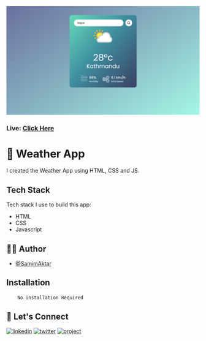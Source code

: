 [![MasterHead](https://raw.githubusercontent.com/Samim-Aktar-coder/Weather-info/main/Github%20Banner.png)](https://my-weather-watch.netlify.app)

### Live: [Click Here](https://my-weather-watch.netlify.app)

# 🚀 Weather App

I created the Weather App using HTML, CSS and JS.

## Tech Stack

Tech stack I use to build this app:

- HTML
- CSS
- Javascript

## 🙋‍♂️ Author

- [@SamimAktar](https://github.com/Samim-Aktar-coder)

## Installation


```bash
    No installation Required
```

## 🔗 Let's Connect

[![linkedin](https://img.shields.io/badge/linkedin-0A66C2?style=for-the-badge&logo=linkedin&logoColor=white)](https://www.linkedin.com/in/samimaktr/)
[![twitter](https://img.shields.io/badge/twitter-1DA1F2?style=for-the-badge&logo=twitter&logoColor=white)](https://twitter.com/hellosamaktr)
[![project](https://img.shields.io/badge/project_link-96C43A?style=for-the-badge&logo=tp-link&logoColor=white)](https://top-password-generator.netlify.app)